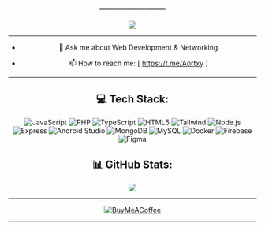 <h1 align="center">__________</h1>




<div align="center">
  <div></div>
  <img src="https://files.catbox.moe/a7rugu.gif">

---

- 💬 Ask me about Web Development & Networking

- 📫 How to reach me: [ https://t.me/Aortxy ]

---

## 💻 Tech Stack:
![JavaScript](https://img.shields.io/badge/JavaScript-F7DF1E?style=for-the-badge&logo=javascript&logoColor=white) ![PHP](https://img.shields.io/badge/PHP-777BB4?style=for-the-badge&logo=php&logoColor=white) ![TypeScript](https://img.shields.io/badge/TypeScript-3178C6?style=for-the-badge&logo=typescript&logoColor=white) ![HTML5](https://img.shields.io/badge/HTML5-E34F26?style=for-the-badge&logo=html5&logoColor=white) ![Tailwind](https://img.shields.io/badge/Tailwind-38B2AC?style=for-the-badge&logo=tailwind&logoColor=white) ![Node.js](https://img.shields.io/badge/Node.js-339933?style=for-the-badge&logo=node.js&logoColor=white) ![Express](https://img.shields.io/badge/Express-000000?style=for-the-badge&logo=express&logoColor=white) ![Android Studio](https://img.shields.io/badge/AndroidStudio-555555?style=for-the-badge&logo=androidstudio&logoColor=white) ![MongoDB](https://img.shields.io/badge/MongoDB-47A248?style=for-the-badge&logo=mongodb&logoColor=white) ![MySQL](https://img.shields.io/badge/MySQL-4479A1?style=for-the-badge&logo=mysql&logoColor=white) ![Docker](https://img.shields.io/badge/Docker-2496ED?style=for-the-badge&logo=docker&logoColor=white) ![Firebase](https://img.shields.io/badge/Firebase-FFCA28?style=for-the-badge&logo=firebase&logoColor=white) ![Figma](https://img.shields.io/badge/Figma-555555?style=for-the-badge&logo=figma&logoColor=white)

## 📊 GitHub Stats:
![](https://komarev.com/ghpvc/?username=Aortxy&label=Profile%20views&color=0e75b6&style=flat)

---

  [![BuyMeACoffee](https://img.shields.io/badge/Buy%20Me%20a%20Coffee-ffdd00?style=for-the-badge&logo=buy-me-a-coffee&logoColor=black)](https://qris.zone.id/aortavx) 
  
---

